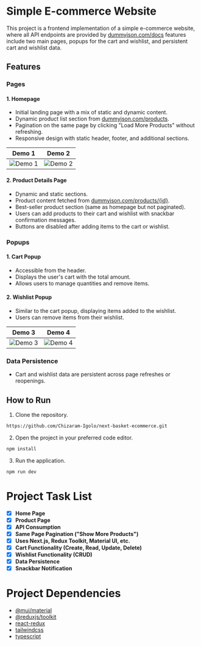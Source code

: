 # Simple E-commerce Website

This project is a frontend implementation of a simple e-commerce website, where all API endpoints are provided by [dummyjson.com/docs](https://dummyjson.com/docs) features include two main pages, popups for the cart and wishlist, and persistent cart and wishlist data.

## Features

### Pages

#### 1. Homepage

- Initial landing page with a mix of static and dynamic content.
- Dynamic product list section from [dummyjson.com/products](https://dummyjson.com/products).
- Pagination on the same page by clicking "Load More Products" without refreshing.
- Responsive design with static header, footer, and additional sections.

| Demo 1                       | Demo 2                       |
| ---------------------------- | ---------------------------- |
| ![Demo 1](public/demo-1.gif) | ![Demo 2](public/demo-2.gif) |

#### 2. Product Details Page

- Dynamic and static sections.
- Product content fetched from [dummyjson.com/products/{id}](https://dummyjson.com/products/{id}).
- Best-seller product section (same as homepage but not paginated).
- Users can add products to their cart and wishlist with snackbar confirmation messages.
- Buttons are disabled after adding items to the cart or wishlist.

### Popups

#### 1. Cart Popup

- Accessible from the header.
- Displays the user's cart with the total amount.
- Allows users to manage quantities and remove items.

#### 2. Wishlist Popup

- Similar to the cart popup, displaying items added to the wishlist.
- Users can remove items from their wishlist.

| Demo 3                       | Demo 4                       |
| ---------------------------- | ---------------------------- |
| ![Demo 3](public/demo-3.gif) | ![Demo 4](public/demo-4.gif) |

### Data Persistence

- Cart and wishlist data are persistent across page refreshes or reopenings.

## How to Run

1. Clone the repository.

```bash
https://github.com/Chizaram-Igolo/next-basket-ecommerce.git
```

2. Open the project in your preferred code editor.

```bash
npm install
```

3. Run the application.

```bash
npm run dev
```

# Project Task List

- [x] **Home Page**
- [x] **Product Page**
- [x] **API Consumption**
- [x] **Same Page Pagination ("Show More Products")**
- [x] **Uses Next.js, Redux Toolkit, Material UI, etc.**
- [x] **Cart Functionality (Create, Read, Update, Delete)**
- [x] **Wishlist Functionality (CRUD)**
- [x] **Data Persistence**
- [x] **Snackbar Notification**

# Project Dependencies

- [@mui/material](https://www.npmjs.com/package/@mui/material)
- [@reduxjs/toolkit](https://www.npmjs.com/package/@reduxjs/toolkit)
- [react-redux](https://www.npmjs.com/package/react-redux)
- [tailwindcss](https://www.npmjs.com/package/tailwindcss)
- [typescript](https://www.npmjs.com/package/typescript)

